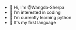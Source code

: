 - 👋 Hi, I’m @Wangda-Sherpa
- 👀 I’m interested in coding
- 🌱 I’m currently learning python
- 💞️ It's my first language

<!---
Wangda-Sherpa/Wangda-Sherpa is a ✨ special ✨ repository because its `README.md` (this file) appears on your GitHub profile.
You can click the Preview link to take a look at your changes.
--->
